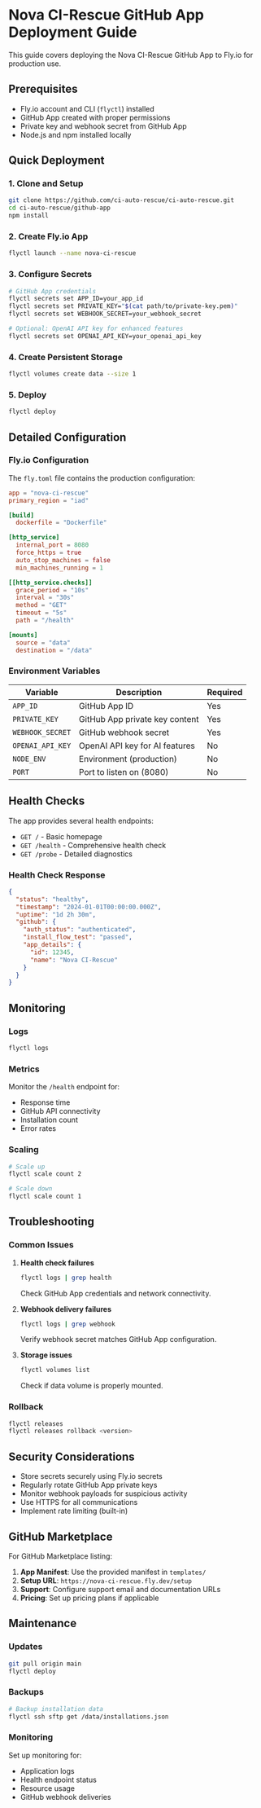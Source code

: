# Nova CI-Rescue GitHub App Deployment Guide

This guide covers deploying the Nova CI-Rescue GitHub App to Fly.io for production use.

## Prerequisites

- Fly.io account and CLI (`flyctl`) installed
- GitHub App created with proper permissions
- Private key and webhook secret from GitHub App
- Node.js and npm installed locally

## Quick Deployment

### 1. Clone and Setup
```bash
git clone https://github.com/ci-auto-rescue/ci-auto-rescue.git
cd ci-auto-rescue/github-app
npm install
```

### 2. Create Fly.io App
```bash
flyctl launch --name nova-ci-rescue
```

### 3. Configure Secrets
```bash
# GitHub App credentials
flyctl secrets set APP_ID=your_app_id
flyctl secrets set PRIVATE_KEY="$(cat path/to/private-key.pem)"
flyctl secrets set WEBHOOK_SECRET=your_webhook_secret

# Optional: OpenAI API key for enhanced features
flyctl secrets set OPENAI_API_KEY=your_openai_api_key
```

### 4. Create Persistent Storage
```bash
flyctl volumes create data --size 1
```

### 5. Deploy
```bash
flyctl deploy
```

## Detailed Configuration

### Fly.io Configuration

The `fly.toml` file contains the production configuration:

```toml
app = "nova-ci-rescue"
primary_region = "iad"

[build]
  dockerfile = "Dockerfile"

[http_service]
  internal_port = 8080
  force_https = true
  auto_stop_machines = false
  min_machines_running = 1

[[http_service.checks]]
  grace_period = "10s"
  interval = "30s"
  method = "GET"
  timeout = "5s"
  path = "/health"

[mounts]
  source = "data"
  destination = "/data"
```

### Environment Variables

| Variable | Description | Required |
|----------|-------------|----------|
| `APP_ID` | GitHub App ID | Yes |
| `PRIVATE_KEY` | GitHub App private key content | Yes |
| `WEBHOOK_SECRET` | GitHub webhook secret | Yes |
| `OPENAI_API_KEY` | OpenAI API key for AI features | No |
| `NODE_ENV` | Environment (production) | No |
| `PORT` | Port to listen on (8080) | No |

## Health Checks

The app provides several health endpoints:

- `GET /` - Basic homepage
- `GET /health` - Comprehensive health check
- `GET /probe` - Detailed diagnostics

### Health Check Response
```json
{
  "status": "healthy",
  "timestamp": "2024-01-01T00:00:00.000Z",
  "uptime": "1d 2h 30m",
  "github": {
    "auth_status": "authenticated",
    "install_flow_test": "passed",
    "app_details": {
      "id": 12345,
      "name": "Nova CI-Rescue"
    }
  }
}
```

## Monitoring

### Logs
```bash
flyctl logs
```

### Metrics
Monitor the `/health` endpoint for:
- Response time
- GitHub API connectivity
- Installation count
- Error rates

### Scaling
```bash
# Scale up
flyctl scale count 2

# Scale down
flyctl scale count 1
```

## Troubleshooting

### Common Issues

1. **Health check failures**
   ```bash
   flyctl logs | grep health
   ```
   Check GitHub App credentials and network connectivity.

2. **Webhook delivery failures**
   ```bash
   flyctl logs | grep webhook
   ```
   Verify webhook secret matches GitHub App configuration.

3. **Storage issues**
   ```bash
   flyctl volumes list
   ```
   Check if data volume is properly mounted.

### Rollback
```bash
flyctl releases
flyctl releases rollback <version>
```

## Security Considerations

- Store secrets securely using Fly.io secrets
- Regularly rotate GitHub App private keys
- Monitor webhook payloads for suspicious activity
- Use HTTPS for all communications
- Implement rate limiting (built-in)

## GitHub Marketplace

For GitHub Marketplace listing:

1. **App Manifest**: Use the provided manifest in `templates/`
2. **Setup URL**: `https://nova-ci-rescue.fly.dev/setup`
3. **Support**: Configure support email and documentation URLs
4. **Pricing**: Set up pricing plans if applicable

## Maintenance

### Updates
```bash
git pull origin main
flyctl deploy
```

### Backups
```bash
# Backup installation data
flyctl ssh sftp get /data/installations.json
```

### Monitoring
Set up monitoring for:
- Application logs
- Health endpoint status
- Resource usage
- GitHub webhook deliveries